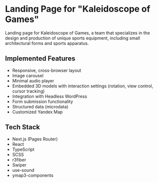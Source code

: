 # Landing Page for "Kaleidoscope of Games"

Landing page for Kaleidoscope of Games, a team that specializes in the design and production of unique sports equipment, including small architectural forms and sports apparatus.

## Implemented Features

- Responsive, cross-browser layout
- Image carousel
- Minimal audio player
- Embedded 3D models with interaction settings (rotation, view control, cursor tracking)
- Integration with Headless WordPress
- Form submission functionality
- Structured data (microdata)
- Customized Yandex Map

## Tech Stack

- Next.js (Pages Router)
- React
- TypeScript
- SCSS
- r3fiber
- Swiper
- use-sound
- ymap3-components
